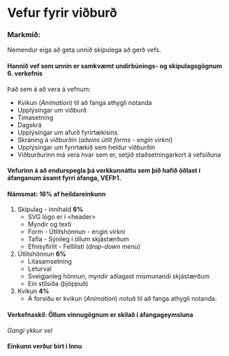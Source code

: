 # Vefur fyrir viðburð

### Markmið:
Nemendur eiga að geta unnið skipulega að gerð vefs.

#### Hannið vef sem unnin er samkvæmt undirbúnings- og skipulagsgögnum 6. verkefnis

Það sem á að vera á vefnum:

  * Kvikun (_Animation_) til að fanga athygli notanda
  * Upplýsingar um viðburð
  * Tímasetning
  * Dagskrá
  * Upplýsingar um afurð fyrirtækisins
  * Skráning á viðburðin (_aðeins útlit forms - engin virkni_)
  * Upplýsingar um fyrirtækið sem heldur viðburðin
  * Viðburðurinn má vera hvar sem er, setjið staðsetningarkort á vefsíðuna

#### Vefurinn á að endurspegla þá verkkunnáttu sem þið hafið öðlast í áfanganum ásamt fyrri áfanga, VEFÞ1. 

#### Námsmat:  16% af heildareinkunn

1.	Skipulag - innihald  **6%**
   	* SVG lógo er í &lt;header>
    * Myndir og texti
    * Form - Útlitshönnun - engin virkni
    * Tafla - Sýnileg í öllum skjástærðum
    * Efnisyfirlit - Fellilisti (_drop-down menu_) 
2.	Útlitshönnun  **6%**
    * Litasamsetning
    * Leturval
    * Sveigjanleg hönnun, myndir aðlagast mismunandi skjástærðum
    * Ein stílsíða (þjöppuð) 
3. Kvikun  **4%**
    * Á forsíðu er kvikun (_Animation_) notuð til að fanga athygli notanda.


#### Verkefnaskil: Öllum vinnugögnum er skilað í áfangageymsluna 

_Gangi ykkur vel_  

#### Einkunn verður birt í Innu
